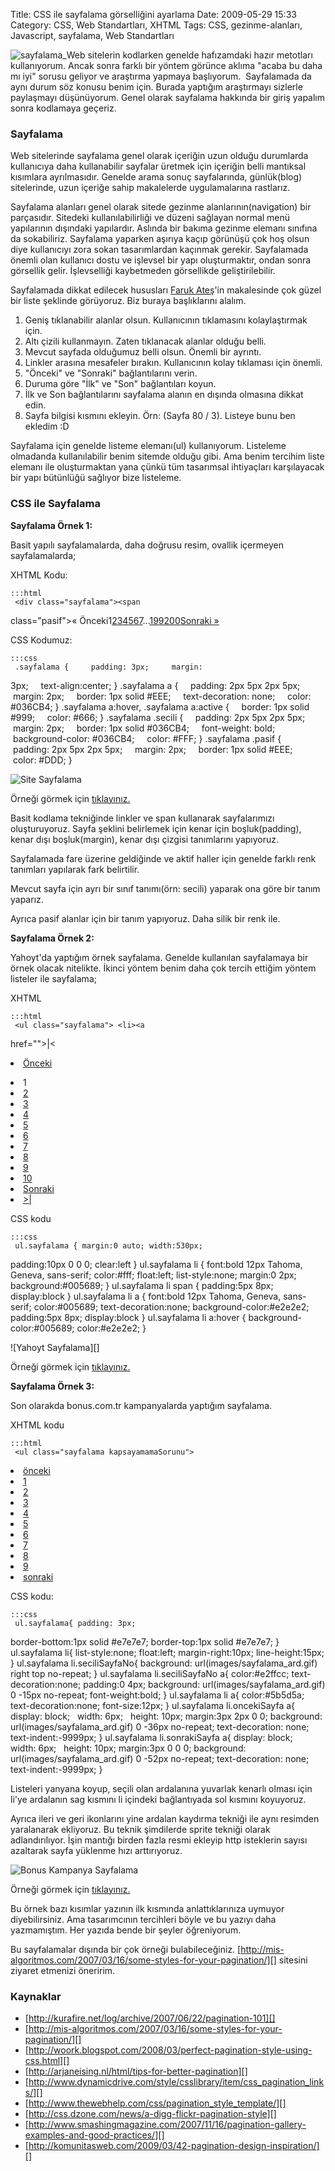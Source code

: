 Title: CSS ile sayfalama görselliğini ayarlama
Date: 2009-05-29 15:33
Category: CSS, Web Standartları, XHTML
Tags: CSS, gezinme-alanları, Javascript, sayfalama, Web Standartları

![sayfalama_][]Web sitelerin kodlarken genelde hafızamdaki hazır
metotları kullanıyorum. Ancak sonra farklı bir yöntem görünce aklıma
"acaba bu daha mı iyi" sorusu geliyor ve araştırma yapmaya başlıyorum. 
Sayfalamada da aynı durum söz konusu benim için. Burada yaptığım
araştırmayı sizlerle paylaşmayı düşünüyorum. Genel olarak sayfalama
hakkında bir giriş yapalım sonra kodlamaya geçeriz.

### Sayfalama

Web sitelerinde sayfalama genel olarak içeriğin uzun olduğu durumlarda
kullanıcıya daha kullanabilir sayfalar üretmek için içeriğin belli
mantıksal kısımlara ayrılmasıdır. Genelde arama sonuç sayfalarında,
günlük(blog) sitelerinde, uzun içeriğe sahip makalelerde uygulamalarına
rastlarız.

Sayfalama alanları genel olarak sitede gezinme alanlarının(navigation)
bir parçasıdır. Sitedeki kullanılabilirliği ve düzeni sağlayan normal
menü yapılarının dışındaki yapılardır. Aslında bir bakıma gezinme
elemanı sınıfına da sokabiliriz. Sayfalama yaparken aşırıya kaçıp
görünüşü çok hoş olsun diye kullanıcıyı zora sokan tasarımlardan
kaçınmak gerekir. Sayfalamada önemli olan kullanıcı dostu ve işlevsel
bir yapı oluşturmaktır, ondan sonra görsellik gelir. İşlevselliği
kaybetmeden görsellikde geliştirilebilir. <!--more-->

Sayfalamada dikkat edilecek hususları [Faruk Ateş][]'in makalesinde çok
güzel bir liste şeklinde görüyoruz. Biz buraya başlıklarını alalım.

1.  Geniş tıklanabilir alanlar olsun. Kullanıcının tıklamasını
    kolaylaştırmak için.
2.  Altı çizili kullanmayın. Zaten tıklanacak alanlar olduğu belli.
3.  Mevcut sayfada olduğumuz belli olsun. Önemli bir ayrıntı.
4.  Linkler arasına mesafeler bırakın. Kullanıcının kolay tıklaması için
    önemli.
5.  "Önceki" ve "Sonraki" bağlantılarını verin.
6.  Duruma göre "İlk" ve "Son" bağlantıları koyun.
7.  İlk ve Son bağlantılarını sayfalama alanın en dışında olmasına
    dikkat edin.
8.  Sayfa bilgisi kısmını ekleyin. Örn: (Sayfa 80 / 3). Listeye bunu ben
    ekledim :D

Sayfalama için genelde listeme elemanı(ul) kullanıyorum. Listeleme
olmadanda kullanılabilir benim sitemde olduğu gibi. Ama benim tercihim
liste elemanı ile oluşturmaktan yana çünkü tüm tasarımsal ihtiyaçları
karşılayacak bir yapı bütünlüğü sağlıyor bize listeleme.

### CSS ile Sayfalama

**Sayfalama Örnek 1:**

Basit yapılı sayfalamalarda, daha doğrusu resim, ovallik içermeyen
sayfalamalarda;

XHTML Kodu:

	:::html
	 <div class="sayfalama"><span
class="pasif">&#171; Önceki</span><span
class="secili">1</span><a href="/page/2/">2</a><a
href="/page/3/">3</a><a href="/page/4/">4</a><a
href="/page/5/">5</a><a href="/page/6/">6</a><a
href="/page/7/">7</a>...<a href="/page/199/">199</a><a
href="/page/200/">200</a><a href="/page/2/" class="next">Sonraki
&#187;</a></div> 

CSS Kodumuz:

	:::css
	 .sayfalama {     padding: 3px;     margin:
3px;     text-align:center; } .sayfalama a {     padding: 2px 5px 2px
5px;     margin: 2px;     border: 1px solid #EEE;     text-decoration:
none;     color: #036CB4; } .sayfalama a:hover, .sayfalama a:active {
    border: 1px solid #999;     color: #666; } .sayfalama .secili {   
 padding: 2px 5px 2px 5px;     margin: 2px;     border: 1px solid
#036CB4;     font-weight: bold;     background-color: #036CB4;   
 color: #FFF; } .sayfalama .pasif {     padding: 2px 5px 2px 5px;   
 margin: 2px;     border: 1px solid #EEE;     color: #DDD; }


![Site Sayfalama][]

Örneği görmek için [tıklayınız.][]

Basit kodlama tekniğinde linkler ve span kullanarak sayfalarımızı
oluşturuyoruz. Sayfa şeklini belirlemek için kenar için boşluk(padding),
kenar dışı boşluk(margin), kenar dışı çizgisi tanımlarını yapıyoruz.

Sayfalamada fare üzerine geldiğinde ve aktif haller için genelde farklı
renk tanımları yapılarak fark belirtilir.

Mevcut sayfa için ayrı bir sınıf tanımı(örn: secili) yaparak ona göre
bir tanım yaparız.

Ayrıca pasif alanlar için bir tanım yapıyoruz. Daha silik bir renk ile.

**Sayfalama Örnek 2:**

Yahoyt'da yaptığım örnek sayfalama. Genelde kullanılan sayfalamaya bir
örnek olacak nitelikte. İkinci yöntem benim daha çok tercih ettiğim
yöntem listeler ile sayfalama;

XHTML

	:::html
	 <ul class="sayfalama"> <li><a
href="">|<</a></li> <li><a href="">Önceki</a></li>
<li><span>1</span></li> <li><a href="" title="Sayfa
2">2</a></li> <li><a href="" title="Sayfa 3">3</a></li>
<li><a href="" title="Sayfa 4">4</a></li> <li><a href=""
title="Sayfa 5">5</a></li> <li><a href="" title="Sayfa
6">6</a></li> <li><a href="" title="Sayfa 7">7</a></li>
<li><a href="" title="Sayfa 8">8</a></li> <li><a href=""
title="Sayfa 9">9</a></li> <li><a href="" title="Sayfa
10">10</a></li> <li><a href=""
title="Sonraki">Sonraki</a></li> <li><a href="" title="İlk
Sayfa">>|</a></li> </ul> 

CSS kodu

	:::css
	 ul.sayfalama { margin:0 auto; width:530px;
padding:10px 0 0 0; clear:left } ul.sayfalama li { font:bold 12px
Tahoma, Geneva, sans-serif; color:#fff; float:left; list-style:none;
margin:0 2px; background:#005689; } ul.sayfalama li span { padding:5px
8px; display:block } ul.sayfalama li a { font:bold 12px Tahoma, Geneva,
sans-serif; color:#005689; text-decoration:none;
background-color:#e2e2e2; padding:5px 8px; display:block } ul.sayfalama
li a:hover { background-color:#005689; color:#e2e2e2; } 

</p>
![Yahoyt Sayfalama][]

Örneği görmek için [tıklayınız.][1]

**Sayfalama Örnek 3:**

Son olarakda bonus.com.tr kampanyalarda yaptığım sayfalama.

XHTML kodu

	:::html
	 <ul class="sayfalama kapsayamamaSorunu">
<li class="oncekiSayfa"><a href="javascript:;">önceki</a></li>
<li class="seciliSayfaNo"><a href="/page/1/">1</a></li>
<li><a href="/page/2/">2</a></li> <li><a
href="/page/3/">3</a></li> <li><a
href="/page/4/">4</a></li> <li><a
href="/page/5/">5</a></li> <li><a
href="/page/6/">6</a></li> <li><a
href="/page/7/">7</a></li> <li><a
href="/page/8/">8</a></li> <li><a
href="/page/9/">9</a></li> <li class="sonrakiSayfa"><a
href="/page/2/">sonraki</a></li> </ul> 

CSS kodu:

	:::css
	 ul.sayfalama{ padding: 3px;
border-bottom:1px solid #e7e7e7; border-top:1px solid #e7e7e7; }
ul.sayfalama li{ list-style:none; float:left; margin-right:10px;
line-height:15px; } ul.sayfalama li.seciliSayfaNo{ background:
url(images/sayfalama_ard.gif) right top no-repeat; } ul.sayfalama
li.seciliSayfaNo a{ color:#e2ffcc; text-decoration:none; padding:0 4px;
background: url(images/sayfalama_ard.gif) 0 -15px no-repeat;
font-weight:bold; } ul.sayfalama li a{ color:#5b5d5a;
text-decoration:none; font-size:12px; } ul.sayfalama li.oncekiSayfa a{
display: block;   width: 6px;   height: 10px; margin:3px 2px 0 0;
background: url(images/sayfalama_ard.gif) 0 -36px no-repeat;
text-decoration: none;   text-indent:-9999px; } ul.sayfalama
li.sonrakiSayfa a{ display: block;   width: 6px;   height: 10px;
margin:3px 0 0 0; background: url(images/sayfalama_ard.gif) 0 -52px
no-repeat; text-decoration: none;   text-indent:-9999px; } 

Listeleri yanyana koyup, seçili olan ardalanına yuvarlak kenarlı olması
için li'ye ardalanın sag kısmını li içindeki bağlantıyada sol kısmını
koyuyoruz.

Ayrıca ileri ve geri ikonlarını yine ardalan kaydırma tekniği ile aynı
resimden yaralanarak ekliyoruz. Bu teknik şimdilerde sprite tekniği
olarak adlandırılıyor. İşin mantığı birden fazla resmi ekleyip http
isteklerin sayısı azaltarak sayfa yüklenme hızı arttırıyoruz.

![Bonus Kampanya Sayfalama][]

Örneği görmek için [tıklayınız.][2]

Bu örnek bazı kısımlar yazının ilk kısmında anlattıklarınıza uymuyor
diyebilirsiniz. Ama tasarımcının tercihleri böyle ve bu yazıyı daha
yazmamıştım. Her yazıda bende bir şeyler öğreniyorum.

Bu sayfalamalar dışında bir çok örneği bulabileceğiniz.
[http://mis-algoritmos.com/2007/03/16/some-styles-for-your-pagination/][]
sitesini ziyaret etmenizi öneririm.

### Kaynaklar

-   [http://kurafire.net/log/archive/2007/06/22/pagination-101][]
-   [http://mis-algoritmos.com/2007/03/16/some-styles-for-your-pagination/][]
-   [http://woork.blogspot.com/2008/03/perfect-pagination-style-using-css.html][]
-   [http://arjaneising.nl/html/tips-for-better-pagination][]
-   [http://www.dynamicdrive.com/style/csslibrary/item/css_pagination_links/][]
-   [http://www.thewebhelp.com/css/pagination_style_template/][]
-   [http://css.dzone.com/news/a-digg-flickr-pagination-style][]
-   [http://www.smashingmagazine.com/2007/11/16/pagination-gallery-examples-and-good-practices/][]
-   [http://komunitasweb.com/2009/03/42-pagination-design-inspiration/][]

</p>

  [sayfalama_]: http://www.fatihhayrioglu.com/wp-content/sayfalama_-150x96.gif
    "sayfalama_"
  [Faruk Ateş]: http://kurafire.net/log/archive/2007/06/22/pagination-101
    "Faruk Ateş"
  [Site Sayfalama]: /images/sayfalama1.gif
  [tıklayınız.]: /dokumanlar/sayfalama1.html "Genel Sayfalama Örneği"
  [Yahoyt Sayfalama]: /images/sayfalama3.gif
  [1]: /dokumanlar/sayfalama3.html "Yahoyt Sayfalama Örneği"
  [Bonus Kampanya Sayfalama]: /images/sayfalama2.gif
  [2]: /dokumanlar/sayfalama2.html "Bonus Kampanyalar Sayfalama Örneği"
  [http://mis-algoritmos.com/2007/03/16/some-styles-for-your-pagination/]:    http://mis-algoritmos.com/2007/03/16/some-styles-for-your-pagination/
    "http://mis-algoritmos.com/2007/03/16/some-styles-for-your-pagination/"
  [http://kurafire.net/log/archive/2007/06/22/pagination-101]: http://kurafire.net/log/archive/2007/06/22/pagination-101
    "http://kurafire.net/log/archive/2007/06/22/pagination-101"
  [http://woork.blogspot.com/2008/03/perfect-pagination-style-using-css.html]:    http://woork.blogspot.com/2008/03/perfect-pagination-style-using-css.html
    "http://woork.blogspot.com/2008/03/perfect-pagination-style-using-css.html"
  [http://arjaneising.nl/html/tips-for-better-pagination]: http://arjaneising.nl/html/tips-for-better-pagination
    "http://arjaneising.nl/html/tips-for-better-pagination"
  [http://www.dynamicdrive.com/style/csslibrary/item/css_pagination_links/]:    http://www.dynamicdrive.com/style/csslibrary/item/css_pagination_links/
    "http://www.dynamicdrive.com/style/csslibrary/item/css_pagination_links/"
  [http://www.thewebhelp.com/css/pagination_style_template/]: http://www.thewebhelp.com/css/pagination_style_template/
    "http://www.thewebhelp.com/css/pagination_style_template/"
  [http://css.dzone.com/news/a-digg-flickr-pagination-style]: http://css.dzone.com/news/a-digg-flickr-pagination-style
    "http://css.dzone.com/news/a-digg-flickr-pagination-style"
  [http://www.smashingmagazine.com/2007/11/16/pagination-gallery-examples-and-good-practices/]:    http://www.smashingmagazine.com/2007/11/16/pagination-gallery-examples-and-good-practices/
    "http://www.smashingmagazine.com/2007/11/16/pagination-gallery-examples-and-good-practices/"
  [http://komunitasweb.com/2009/03/42-pagination-design-inspiration/]: http://komunitasweb.com/2009/03/42-pagination-design-inspiration/
    "http://komunitasweb.com/2009/03/42-pagination-design-inspiration/"
